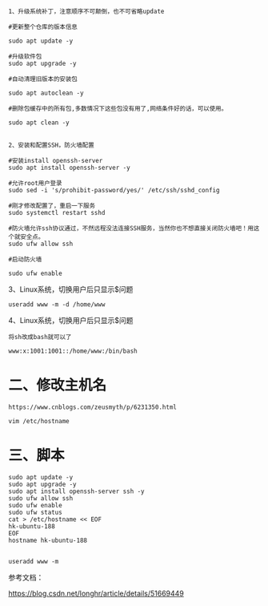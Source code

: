 ```
1、升级系统补丁，注意顺序不可颠倒，也不可省略update

#更新整个仓库的版本信息

sudo apt update -y

#升级软件包
sudo apt upgrade -y

#自动清理旧版本的安装包

sudo apt autoclean -y

#删除包缓存中的所有包,多数情况下这些包没有用了,网络条件好的话，可以使用。

sudo apt clean -y


2、安装和配置SSH，防火墙配置

#安装install openssh-server
sudo apt install openssh-server -y

#允许root用户登录
sudo sed -i 's/prohibit-password/yes/' /etc/ssh/sshd_config

#刚才修改配置了，重启一下服务
sudo systemctl restart sshd

#防火墙允许ssh协议通过，不然远程没法连接SSH服务，当然你也不想直接关闭防火墙吧！用这个就安全点。
sudo ufw allow ssh

#启动防火墙

sudo ufw enable
```

3、Linux系统，切换用户后只显示$问题
```
useradd www -m -d /home/www
```

4、Linux系统，切换用户后只显示$问题
```
将sh改成bash就可以了

www:x:1001:1001::/home/www:/bin/bash
```


# 二、修改主机名

```
https://www.cnblogs.com/zeusmyth/p/6231350.html

vim /etc/hostname
```


# 三、脚本
```
sudo apt update -y
sudo apt upgrade -y
sudo apt install openssh-server ssh -y
sudo ufw allow ssh
sudo ufw enable
sudo ufw status
cat > /etc/hostname << EOF
hk-ubuntu-188
EOF
hostname hk-ubuntu-188


useradd www -m

```

参考文档：

https://blog.csdn.net/longhr/article/details/51669449
